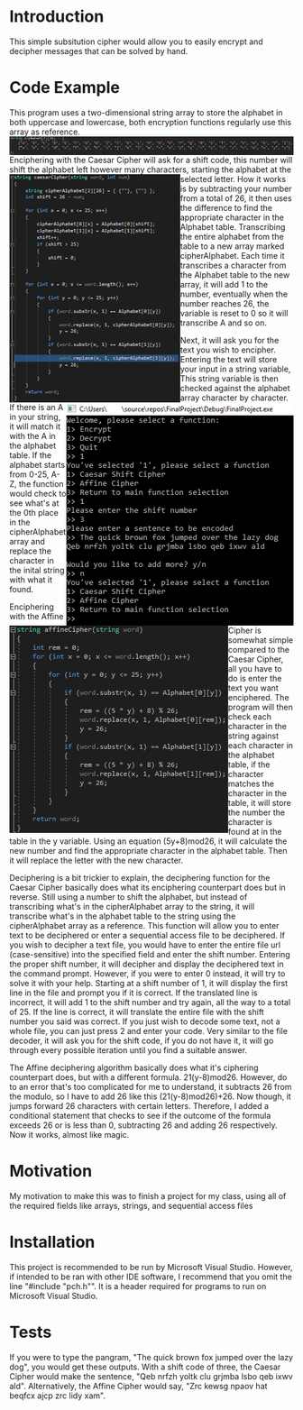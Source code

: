 # Introduction

This simple subsitution cipher would allow you to easily encrypt and decipher messages that can be solved by hand. 

# Code Example

This program uses a two-dimensional string array to store the alphabet in both uppercase and lowercase, both encryption functions regularly use this array as reference.
<img src="https://github.com/TheStupidProgrammer/Simple-Substitution-Ciphers/blob/master/Screenshots/Alphabet_Array.png?raw=true" align="left"/>

 Enciphering with the Caesar Cipher will ask for a shift code, this number will shift the alphabet left however many characters, starting the alphabet at the selected letter. <img src="https://github.com/TheStupidProgrammer/Simple-Substitution-Ciphers/blob/master/Screenshots/CaesarCipher_Code_Example.png?raw=true" align="left"/> How it works is by subtracting your number from a total of 26, it then uses the difference to find the appropriate character in the Alphabet table. Transcribing the entire alphabet from the table to a new array marked cipherAlphabet. Each time it transcribes a character from the Alphabet table to the new array, it will add 1 to the number, eventually when the number reaches 26, the variable is reset to 0 so it will transcribe A and so on.

<img src="https://github.com/TheStupidProgrammer/Simple-Substitution-Ciphers/blob/master/Screenshots/Menu_Navigation_Example.png?raw=true" align="right"/> Next, it will ask you for the text you wish to encipher. Entering the text will store your input in a string variable, This string variable is then checked against the alphabet array character by character. If there is an A in your string, it will match it with the A in the alphabet table. If the alphabet starts from 0-25, A-Z, the function would check to see what's at the 0th place in the cipherAlphabet array and replace the character in the inital string with what it found.

<img src="https://github.com/TheStupidProgrammer/Simple-Substitution-Ciphers/blob/master/Screenshots/AffineCipher_Code_Example.png?raw=true" align="left"/> 
Enciphering with the Affine Cipher is somewhat simple compared to the Caesar Cipher, all you have to do is enter the text you want enciphered. The program will then check each character in the string against each character in the alphabet table, if the character matches the character in the table, it will store the number the character is found at in the table in the y variable. Using an equation (5y+8)mod26, it will calculate the new number and find the appropriate character in the alphabet table. Then it will replace the letter with the new character.

Deciphering is a bit trickier to explain, the deciphering function for the Caesar Cipher basically does what its enciphering counterpart does but in reverse. Still using a number to shift the alphabet, but instead of transcribing what's in the cipherAlphabet array to the string, it will transcribe what's in the alphabet table to the string using the cipherAlphabet array as a reference.
This function will allow you to enter text to be deciphered or enter a sequential access file to be deciphered. If you wish to decipher a text file, you would have to enter the entire file url (case-sensitive) into the specified field and enter the shift number. Entering the proper shift number, it will decipher and display the deciphered text in the command prompt. However, if you were to enter 0 instead, it will try to solve it with your help. Starting at a shift number of 1, it will display the first line in the file and prompt you if it is correct. If the translated line is incorrect, it will add 1 to the shift number and try again, all the way to a total of 25. If the line is correct, it will translate the entire file with the shift number you said was correct.
If you just wish to decode some text, not a whole file, you can just press 2 and enter your code. Very similar to the file decoder, it will ask you for the shift code, if you do not have it, it will go through every possible iteration until you find a suitable answer.

The Affine deciphering algorithm basically does what it's ciphering counterpart does, but with a different formula. 21(y-8)mod26. However, do to an error that's too complicated for me to understand, it subtracts 26 from the modulo, so I have to add 26 like this (21(y-8)mod26)+26. Now though, it jumps forward 26 characters with certain letters. Therefore, I added a conditional statement that checks to see if the outcome of the formula exceeds 26 or is less than 0, subtracting 26 and adding 26 respectively. Now it works, almost like magic.


# Motivation

My motivation to make this was to finish a project for my class, using all of the required fields like arrays, strings, and sequential access files

# Installation

This project is recommended to be run by Microsoft Visual Studio. However, if intended to be ran with other IDE software, I recommend that you omit the line "#include "pch.h"". It is a header required for programs to run on Microsoft Visual Studio.

# Tests

If you were to type the pangram, "The quick brown fox jumped over the lazy dog", you would get these outputs. With a shift code of three, the Caesar Cipher would make the sentence, "Qeb nrfzh yoltk clu grjmba lsbo qeb ixwv ald". Alternatively, the Affine Cipher would say, "Zrc kewsg npaov hat beqfcx ajcp zrc lidy xam".
